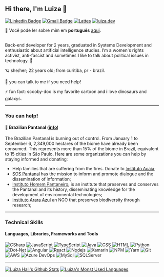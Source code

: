 ## Hi there, I'm Luiza 👋
[![Linkedin Badge](https://img.shields.io/badge/-LinkedIn-44475a?logo=Linkedin&labelColor=44475a&logoColor=white&link=https://www.linkedin.com/in/luizous/?locale=en_US)](https://www.linkedin.com/in/luizarvm/?locale=en_US)
[![Gmail Badge](https://img.shields.io/badge/-Gmail-44475a?logo=Gmail&labelColor=44475a&logoColor=white&link=mailto:luizaruivoms@gmail.com)](mailto:luizaruivoms@gmail.com)
[![Lattes](https://img.shields.io/badge/%20-Lattes-44475a)](http://lattes.cnpq.br/1667735616723826)
[![luiza.dev](https://img.shields.io/badge/💙-luiza.dev-44475a?labelColor=44475a)](https://luiza.dev/)

🔡 Você pode ler sobre mim em <b>português</b> [aqui](https://github.com/luizous/luizous/blob/master/README.pt-br.md).
<br/><br/>

Back-end developer for 2 years, graduated in Systems Development and enthusiastic about artificial intelligence studies. I'm a women's rights activist, anti-fascist and sometimes I like to talk about political issues in technology. 🦾

🪐 she/her; 22 years old; from curitiba, pr - brazil.

💬 you can talk to me if you need help!

⚡ fun fact: scooby-doo is my favorite cartoon and i love dinosaurs and galaxys.

---

### You can help!
#### 🐆 Brazilian Pantanal ([info](https://www.instagram.com/p/CFLD6bRgrmG/))
The Brazilian Pantanal is burning out of control. From January 1 to September 6, 2,349,000 hectares of the biome have already been consumed. This represents more than 15% of the biome in Brazil, equivalent to 15 cities in São Paulo. Here are some organizations you can help by staying informed and donating:
- Help families that are suffering from the fires. Donate to [Instituto Acaia](https://www.instagram.com/p/CFIUoboAkaG/);
- [SOS Pantanal](https://linktr.ee/SOSPantanal) has the mission to inform and promote dialogue and the dissemination of information;
- [Instituto Homem Pantaneiro](http://www.institutohomempantaneiro.org.br/participe), is an institute that preserves and conserves the Pantanal and its history, disseminating knowledge for the development of environmental technologies;
- [Instituto Arara Azul](https://linktr.ee/institutoararaazuloficial) an NGO that preserves biodiversity through research;

---

### Technical Skills
#### Languages, Libraries, Frameworks and Tools
![CSharp](https://img.shields.io/badge/C%20Sharp-239120.svg?logo=c-sharp&logoColor=white)
![JavaScript](https://img.shields.io/badge/JavaScript-black.svg?logo=javascript)
![TypeScript](https://img.shields.io/badge/TypeScript-007ACC.svg?logo=typescript)
![Java](https://img.shields.io/badge/Java-007396.svg?logo=java)
![CSS](https://img.shields.io/badge/CSS-1572B6.svg?logo=css3&logoColor=white)
![HTML](https://img.shields.io/badge/HTML-E34F26.svg?logo=html5&logoColor=white)
![Python](https://img.shields.io/badge/Python-3776AB.svg?logo=python&logoColor=white)
![Dot-Net](https://img.shields.io/badge/.NET-5C2D91.svg?logo=.net)
![Angular](https://img.shields.io/badge/Angular-DD0031.svg?logo=angular)
![React](https://img.shields.io/badge/React-lightgray.svg?logo=react&logoColor=white)
![Nodejs](https://img.shields.io/badge/Node.js-339933.svg?logo=node.js&logoColor=white)
![Xamarin](https://img.shields.io/badge/Xamarin-3498DB.svg?logo=xamarin&logoColor=white)
![NPM](https://img.shields.io/badge/NPM-CB3837.svg?logo=npm)
![Yarn](https://img.shields.io/badge/Yarn-2C8EBB.svg?logo=yarn&logoColor=white)
![Git](https://img.shields.io/badge/Git-F05032.svg?logo=git&logoColor=white)
![AWS](https://img.shields.io/badge/AWS-232F3E.svg?logo=amazon-aws)
![Azure DevOps](https://img.shields.io/badge/Azure%20DevOps-0078D7.svg?logo=azuredevops)
![MySql](https://img.shields.io/badge/MySQL-4479A1.svg?logo=mysql&logoColor=white)
![SQLServer](https://img.shields.io/badge/Microsoft%20SQL%20Server-CC2927.svg?logo=microsoft-sql-server)

---

[![Luiza Hall's Github Stats](https://github-readme-stats.vercel.app/api?username=luizous)](https://github.com/anuraghazra/github-readme-stats)
[![Luiza's Monst Used Languages](https://github-readme-stats.vercel.app/api/top-langs/?username=luizous&count_private=true&layout=compact)](https://github.com/luizous?tab=repositories)
